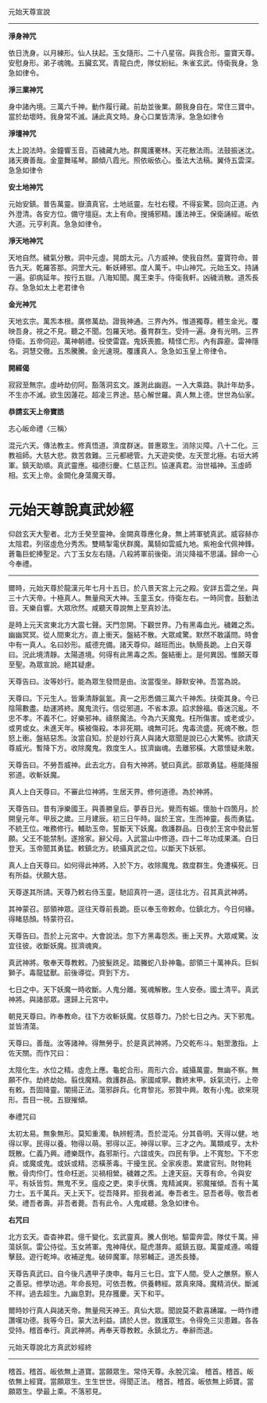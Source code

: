 元始天尊宣說

---

**淨身神咒**

依日洗身。以月練形。仙人扶起。玉女隨形。二十八星宿。與我合形。靈寶天尊。安慰身形。弟子魂魄。五臟玄冥。青龍白虎，隊仗紛紜。朱雀玄武。侍衛我身。急急如律令。

**淨三業神咒**

身中諸內境。三萬六千神。動作履行藏。前劫並後業。願我身自在。常住三寶中。當於劫壞時。我身常不滅。誦此真文時。身心口業皆清淨。急急如律令

**淨壇神咒**

太上說法時。金鐘響玉音。百穢藏九地。群魔護騫林。天花散法雨。法鼓振迷沈。諸天賡善哉。金童舞瑤琴。願傾八霞光。照依皈依心。蚤法大法稿。翼侍五雲深。急急如律令

**安土地神咒**

元始安鎮。普告萬靈。嶽瀆真官。土地祇靈。左社右稷。不得妄驚。回向正道。內外澄清。各安方位。備守壇庭。太上有命。搜捕邪精。護法神王。保衛誦經。皈依大道。元亨利真。急急如律令。

**淨天地神咒**

天地自然。穢氣分散。洞中元虛。晃朗太元。八方威神。使我自然。靈寶符命。普告九天。乾羅答那。洞罡大元。斬妖縛邪。度人萬千。中山神咒。元始玉文。持誦一遍。卻病延年。按行五嶽。八海知聞。魔王束手。侍衛我軒。凶穢消散。道炁長存。急急如太上老君律令

**金光神咒**

天地玄宗。萬炁本根。廣修萬劫。證我神通。三界內外。惟道獨尊。體生金光。覆映吾身。視之不見。聽之不聞。包羅天地。養育群生。受持一遍。身有光明。三界侍衛。五帝伺迎。萬神朝禮。役使雷霆。鬼妖喪膽。精怪亡形。內有霹靂。雷神隱名。洞慧交徹。五炁騰騰。金光速現。覆護真人。急急如玉皇上帝律令。

**開經偈**

寂寂至無宗。虛峙劫仞阿。豁落洞玄文。誰測此幽遐。一入大乘路。孰計年劫多。不生亦不滅。欲生因蓮花。超凌三界途。慈心解世羅。真人無上德。世世為仙家。

**恭請玄天上帝寶誥**

志心皈命禮〈三稱〉

混元六天。傳法教主。修真悟道。濟度群迷。普惠眾生。消除災障。八十二化。三教祖師。大慈大悲。救苦救難。三元都總管。九天遊奕使。左天罡北極。右垣大將軍。鎮天助順。真武靈應。福德衍慶。仁慈正烈。協運真君。治世福神。玉虛師相。玄天上帝。金闕化身蕩魔天尊。

# 元始天尊說真武妙經

仰啟玄天大聖者。北方壬癸至靈神。金闕真尊應化身。無上將軍號真武。威容赫亦太陰君。列宿虛危分秀炁。雙睛掣電伏群魔。萬騎如雲威九地。紫袍金代佩神鋒。蒼龜巨蛇捧聖足。六丁玉女左右隨。八殺將軍前後衛。消災降福不思議。歸命一心今奉禮。

---

爾時，元始天尊於龍漢元年七月十五日。於八景天宮上元之殿。安詳五雲之坐。與三十六天帝。十極真人。無量飛天大神。玉童玉女。侍衛左右。一時同會。鼓動法音。天樂自響。大眾欣然。咸聽天尊說無上至真妙法。

是時上元天宮東北方大震七聲。天門忽開。下觀世界。乃有黑毒血光。穢雜之炁。幽幽冥冥。從人間東北方。直上衝天。盤結不散。大眾咸驚。默然不敢議問。時會中有一真人。名曰妙形。威德充備。諸天尊仰。越班而出。執簡長跪。上白天尊曰。況此境清靜。太陽道境。何得有此黑毒之炁。盤結衝上。是何異因。惟願天尊至聖。為眾宣說。絕其疑慮。

天尊告曰。汝等妙行。能為眾生發問是由。汝當復坐。靜默安神。吾當為說。

天尊曰。下元生人。皆秉清靜氤氳。真一之形悉備三萬六千神炁。扶衛其身。今已陰陽數盡。劫運將終。魔鬼流行。信從邪道。不省本源。諂求餘福。昏迷沉亂。不忠不孝。不義不仁。好樂邪神。禱祭魔法。今為六天魔鬼。枉所傷害。或老或少。或男或女。未進天年。橫被傷殺。本非死期。魂無可託。鬼毒流盛。死魂不散。怨怒上衝。盤結惡炁。汝當自知。於是妙行真人與諸大眾聞是說已心大驚怖。欲請天尊威光。暫降下方。收除魔鬼。救度生人。拔濟幽魂。去離邪橫。大眾懷疑未敢。

天尊告曰。不勞吾威神。此去北方。自有大神將。號曰真武。部眾勇猛。極能降服邪道。收斬妖魔。

真人上白天尊曰。不審此位神將。生居天界。修何道德。為於神將。

天尊告曰。昔有淨樂國王。與善勝皇后。夢吞日光。覺而有娠。懷胎十四箇月。於開皇元年。甲辰之歲。三月建辰。初三日午時。誕於王宮。生而神靈。長而勇猛。不統王位。唯務修行。輔助玉帝。誓斷天下妖魔。救護群品。日夜於王宮中發此誓願。父王不能禁制。遂捨家。辭父母。入武當山中修道。四十二年功成果滿。白日登天。玉帝聞其勇猛。敕鎮北方。統攝真武之位。以斷天下妖邪。

真人上白天尊曰。如何得此神將。入於下方。收除魔鬼。救度群生。免遭橫死。日有所益。伏願大慈。

天尊遂其所請。天尊乃敕右侍玉童。馳詔真符一道。逕往北方。召其真武神將。

其神蒙召。部領神眾。逕往天尊前長跪。臣以奉玉帝敕命。位鎮北方。今日何緣。得睹慈顏。特蒙符召。

天尊告曰。吾於上元宮中。大會說法。忽下方黑毒怨炁。衝上天界。大眾咸驚。汝宜往彼。收斷妖魔。拔濟魂爽。

真武神將。敬奉天尊教敕。乃披髮跣足。踏螣蛇八卦神龜。部領三十萬神兵。巨虯獅子。毒龍猛獸。前後導從。齊到下方。

七日之中。天下妖魔一時收斷。人鬼分離。冤魂解散。生人安泰。國土清平。真武神將。與諸部眾。還歸上元宮中。

朝見天尊曰。昨奉教命。往下方收斬妖魔。仗慈尊力。乃於七日之內。天下邪鬼。並皆清蕩。

天尊曰。善哉。汝等諸神。得無勞乎。於是真武神將。乃交乾布斗。魁罡激指。上佐天關。而作咒曰：

太陰化生。水位之精。虛危上應。龜蛇合形。周形六合。威攝萬靈。無幽不察。無願不作。劫終劫始。翦伐魔精。救護群品。家國咸寧。數終末甲。妖氣流行。上帝有敕。吾固降靈。闡揚正法。蕩邪辟兵。化育黎兆。邪贊中興。敢有小鬼。欲來現形。吾目一視。五嶽摧傾。

奉禮咒曰

太初太易。無象無形。莫知重濁。執辨輕清。吾於混沌。分其昏明。天得以健。地得以寧。民得以養。物得以萌。邪得以正。神得以寧。三才之內。萬類咸亨。太朴既散。仁義乃興。禮樂既作。姦邪斯行。六誼或失。四民有爭。上不寬恕。下不忠貞。或魔或鬼。或妖或精。恣橫荼毒。干擾生民。全家疾患。累歲官刑。財物耗散。骨肉伶仃。性命枉逝。災禍相縈。穢雜之炁。上達天庭。天尊有命。令與安平。有妖皆剪。無鬼不烹。瘟疫之吏。束手伏膺。鬼精滅爽。邪魔摧傾。吾有十萬力士。五千萬兵。天上天下。從吾降昇。拒我者滅。奉吾者生。惡吾者辱。敬吾者榮。禮吾者壽。非吾者薨。吾有此令。人鬼咸聽。急急如律令。

**右咒曰**

北方玄天。杳杳神君。億千變化。玄武靈真。騰人倒地。驅雷奔雲。隊仗千萬。掃蕩妖氛。雷公侍從。玉女將軍。鬼神降伏。龍虎潛奔。威鎮五嶽。萬靈咸遵。鳴鐘擊鼓。遊行乾坤。收補逆鬼。破碎魔軍。除邪輔正。道炁長臻。

天尊告真武曰。自今後凡遇甲子庚申。每月三七日。宜下人間。受人之醮祭。察人之善惡。修學功過。年命長短。可依吾教。供養轉經。眾真來降。魔精消伏。斷滅不祥。過去超生。九幽息對。見存獲慶。天下和平。

爾時妙行真人與諸天帝。無量飛天神王。真仙大眾。聞說莫不歡喜踴躍。一時作禮讚嘆功德。我等今日。蒙大法利益。請於人世。救護眾生。令得免三災患難。各各受持。稽首奉行。真武神將。再奉天尊教敕。永鎮北方。奉辭而退。

元始天尊說北方真武妙經終

---

稽首。稽首。皈依無上道寶。當願眾生。常侍天尊。永脫沉淪。
稽首。稽首。皈依無上經寶。當願眾生。生生世世。得聞正法。
稽首。稽首。皈依無上師寶。當願眾生。學最上乘。不落邪見。